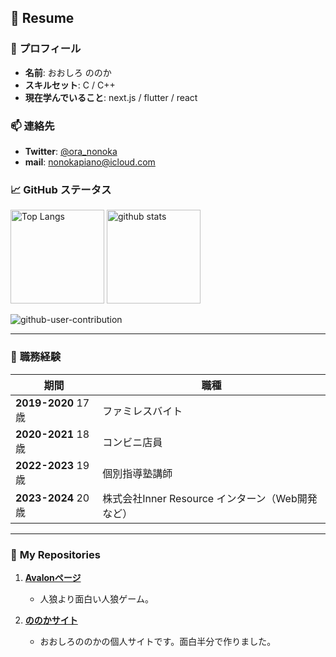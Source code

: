 ## 📄 **Resume**

### 👤 **プロフィール**
- **名前**: おおしろ ののか
- **スキルセット**: C / C++
- **現在学んでいること**: next.js / flutter / react 
### 📫 **連絡先**
- **Twitter**: [@ora_nonoka](https://twitter.com/ora_nonoka)
- **mail**: nonokapiano@icloud.com



### 📈 **GitHub ステータス**
<p align="left">
  <img alt="Top Langs" height="150px" src="https://github-readme-stats.vercel.app/api/top-langs/?username=oshiro17&layout=compact&show_icons=true&theme=onedark" />
  <img alt="github stats" height="150px" src="https://github-readme-stats.vercel.app/api?username=oshiro17&theme=onedark&show_icons=true" />
</p>


![github-user-contribution](https://user-images.githubusercontent.com/97382295/213872063-96c2e170-7ec8-4b62-9484-132c5d4bb347.svg)

---

### 💼 **職務経験**
| 期間          | 職種                                      |
|---------------|-------------------------------------------|
| **2019-2020** 17歳| ファミレスバイト |
| **2020-2021** 18歳| コンビニ店員   |
| **2022-2023** 19歳| 個別指導塾講師  |
| **2023-2024** 20歳| 株式会社Inner Resource インターン（Web開発など）     |

---

### 📂 **My Repositories**

1. **[Avalonページ](https://oshiro17.github.io/avalon/)**  
   - 人狼より面白い人狼ゲーム。

2. **[ののかサイト](https://oshiro17.github.io/)**  
   - おおしろののかの個人サイトです。面白半分で作りました。

